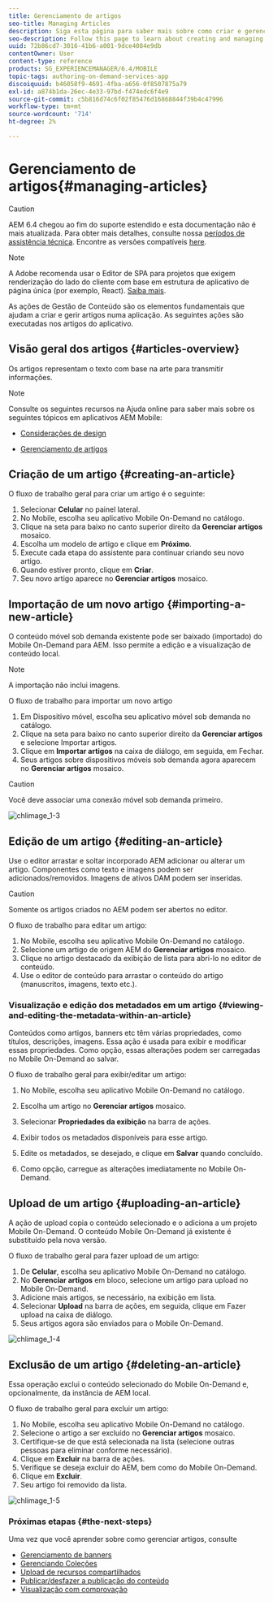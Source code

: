 ```yaml
---
title: Gerenciamento de artigos
seo-title: Managing Articles
description: Siga esta página para saber mais sobre como criar e gerenciar artigos.
seo-description: Follow this page to learn about creating and managing Articles.
uuid: 72b86cd7-3016-41b6-a001-9dce4084e9db
contentOwner: User
content-type: reference
products: SG_EXPERIENCEMANAGER/6.4/MOBILE
topic-tags: authoring-on-demand-services-app
discoiquuid: b46058f9-4691-4fba-a656-0f8507875a79
exl-id: a874b1da-26ec-4e33-97bd-f474edc6f4e9
source-git-commit: c5b816d74c6f02f85476d16868844f39b4c47996
workflow-type: tm+mt
source-wordcount: '714'
ht-degree: 2%

---
```


# Gerenciamento de artigos{#managing-articles}

>[!CAUTION]
>
>AEM 6.4 chegou ao fim do suporte estendido e esta documentação não é mais atualizada. Para obter mais detalhes, consulte nossa [períodos de assistência técnica](https://helpx.adobe.com/br/support/programs/eol-matrix.html). Encontre as versões compatíveis [here](https://experienceleague.adobe.com/docs/).

>[!NOTE]
>
>A Adobe recomenda usar o Editor de SPA para projetos que exigem renderização do lado do cliente com base em estrutura de aplicativo de página única (por exemplo, React). [Saiba mais](/help/sites-developing/spa-overview.md).

As ações de Gestão de Conteúdo são os elementos fundamentais que ajudam a criar e gerir artigos numa aplicação. As seguintes ações são executadas nos artigos do aplicativo.

## Visão geral dos artigos {#articles-overview}

Os artigos representam o texto com base na arte para transmitir informações.

>[!NOTE]
>
>Consulte os seguintes recursos na Ajuda online para saber mais sobre os seguintes tópicos em aplicativos AEM Mobile:
>
>* [Considerações de design](https://helpx.adobe.com/digital-publishing-solution/help/design-app.html)
>
>* [Gerenciamento de artigos](https://helpx.adobe.com/digital-publishing-solution/help/creating-articles.html)
>


## Criação de um artigo {#creating-an-article}

O fluxo de trabalho geral para criar um artigo é o seguinte:

1. Selecionar **Celular** no painel lateral.
1. No Mobile, escolha seu aplicativo Mobile On-Demand no catálogo.
1. Clique na seta para baixo no canto superior direito da **Gerenciar artigos** mosaico.
1. Escolha um modelo de artigo e clique em **Próximo**.
1. Execute cada etapa do assistente para continuar criando seu novo artigo.
1. Quando estiver pronto, clique em **Criar**.
1. Seu novo artigo aparece no **Gerenciar artigos** mosaico.

## Importação de um novo artigo {#importing-a-new-article}

O conteúdo móvel sob demanda existente pode ser baixado (importado) do Mobile On-Demand para AEM. Isso permite a edição e a visualização de conteúdo local.

>[!NOTE]
>
>A importação não inclui imagens.

O fluxo de trabalho para importar um novo artigo

1. Em Dispositivo móvel, escolha seu aplicativo móvel sob demanda no catálogo.
1. Clique na seta para baixo no canto superior direito da **Gerenciar artigos** e selecione Importar artigos.
1. Clique em **Importar artigos** na caixa de diálogo, em seguida, em Fechar.
1. Seus artigos sobre dispositivos móveis sob demanda agora aparecem no **Gerenciar artigos** mosaico.

>[!CAUTION]
>
>Você deve associar uma conexão móvel sob demanda primeiro.

![chlimage_1-3](assets/chlimage_1-3.gif)

## Edição de um artigo {#editing-an-article}

Use o editor arrastar e soltar incorporado AEM adicionar ou alterar um artigo. Componentes como texto e imagens podem ser adicionados/removidos. Imagens de ativos DAM podem ser inseridas.

>[!CAUTION]
>
>Somente os artigos criados no AEM podem ser abertos no editor.

O fluxo de trabalho para editar um artigo:

1. No Mobile, escolha seu aplicativo Mobile On-Demand no catálogo.
1. Selecione um artigo de origem AEM do **Gerenciar artigos** mosaico.
1. Clique no artigo destacado da exibição de lista para abri-lo no editor de conteúdo.
1. Use o editor de conteúdo para arrastar o conteúdo do artigo (manuscritos, imagens, texto etc.).

### Visualização e edição dos metadados em um artigo {#viewing-and-editing-the-metadata-within-an-article}

Conteúdos como artigos, banners etc têm várias propriedades, como títulos, descrições, imagens. Essa ação é usada para exibir e modificar essas propriedades. Como opção, essas alterações podem ser carregadas no Mobile On-Demand ao salvar.

O fluxo de trabalho geral para exibir/editar um artigo:

1. No Mobile, escolha seu aplicativo Mobile On-Demand no catálogo.
1. Escolha um artigo no **Gerenciar artigos** mosaico.

1. Selecionar **Propriedades da exibição** na barra de ações.
1. Exibir todos os metadados disponíveis para esse artigo.
1. Edite os metadados, se desejado, e clique em **Salvar** quando concluído.
1. Como opção, carregue as alterações imediatamente no Mobile On-Demand.

## Upload de um artigo {#uploading-an-article}

A ação de upload copia o conteúdo selecionado e o adiciona a um projeto Mobile On-Demand. O conteúdo Mobile On-Demand já existente é substituído pela nova versão.

O fluxo de trabalho geral para fazer upload de um artigo:

1. De **Celular**, escolha seu aplicativo Mobile On-Demand no catálogo.
1. No **Gerenciar artigos** em bloco, selecione um artigo para upload no Mobile On-Demand.
1. Adicione mais artigos, se necessário, na exibição em lista.
1. Selecionar **Upload** na barra de ações, em seguida, clique em Fazer upload na caixa de diálogo.
1. Seus artigos agora são enviados para o Mobile On-Demand.

![chlimage_1-4](assets/chlimage_1-4.gif)

## Exclusão de um artigo {#deleting-an-article}

Essa operação exclui o conteúdo selecionado do Mobile On-Demand e, opcionalmente, da instância de AEM local.

O fluxo de trabalho geral para excluir um artigo:

1. No Mobile, escolha seu aplicativo Mobile On-Demand no catálogo.
1. Selecione o artigo a ser excluído no **Gerenciar artigos** mosaico.
1. Certifique-se de que está selecionada na lista (selecione outras pessoas para eliminar conforme necessário).
1. Clique em **Excluir** na barra de ações.
1. Verifique se deseja excluir do AEM, bem como do Mobile On-Demand.
1. Clique em **Excluir**.
1. Seu artigo foi removido da lista.

![chlimage_1-5](assets/chlimage_1-5.gif)

### Próximas etapas {#the-next-steps}

Uma vez que você aprender sobre como gerenciar artigos, consulte

* [Gerenciamento de banners](/help/mobile/mobile-on-demand-managing-banners.md)
* [Gerenciando Coleções](/help/mobile/mobile-on-demand-managing-collections.md)
* [Upload de recursos compartilhados](/help/mobile/mobile-on-demand-shared-resources.md)
* [Publicar/desfazer a publicação do conteúdo](/help/mobile/mobile-on-demand-publishing-unpublishing.md)
* [Visualização com comprovação](/help/mobile/aem-mobile-manage-ondemand-services.md)
